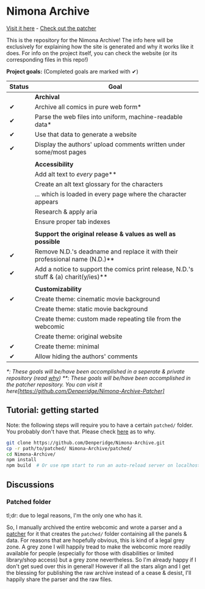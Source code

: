 # Nimona Archive
[Visit it here](http://nimona.neonpastel.net/) - [Check out the patcher](https://github.com/Denperidge/Nimona-Archive-Patcher)

This is the repository for the Nimona Archive! The info here will be exclusively for explaining how the site is generated and why it works like it does. For info on the project itself, you can check the website (or its corresponding files in this repo!)

**Project goals:**
(Completed goals are marked with ✔)

| Status | Goal |
| ------ | ---- |
|| **Archival** |
| ✔ | Archive all comics in pure web form*  |
| ✔ | Parse the web files into uniform, machine-readable data* |
| ✔ | Use that data to generate a website |
| ✔ | Display the authors' upload comments written under some/most pages |
||
|| **Accessibility** |
|  | Add alt text to *every* page** |
|  | Create an alt text glossary for the characters |
|  | ... which is loaded in every page where the character appears |
|  | Research & apply aria |
|  | Ensure proper tab indexes |
||
|| **Support the original release & values as well as possible** |
| ✔ | Remove N.D.'s deadname and replace it with their professional name (N.D.)** |
| ✔ | Add a notice to support the comics print release, N.D.'s stuff & (a) charit(y/ies)** |
||
|| **Customizability** |
| ✔ | Create theme: cinematic movie background |
|  | Create theme: static movie background |
|  | Create theme: custom made repeating tile from the webcomic |
|  | Create theme: original website |
| ✔ | Create theme: minimal |
| ✔ | Allow hiding the authors' comments |

*\*: These goals will be/have been accomplished in a seperate & private repository (read [why](#patched-folder))*
*\*\*: These goals will be/have been accomplished in the patcher repository. You can visit it here[https://github.com/Denperidge/Nimona-Archive-Patcher]*


## Tutorial: getting started
Note: the following steps will require you to have a certain `patched/` folder. You probably don't have that. Please check [here](#patched-folder) as to why.
```bash
git clone https://github.com/Denperidge/Nimona-Archive.git
cp -r path/to/patched/ Nimona-Archive/patched/
cd Nimona-Archive/
npm install
npm build  # Or use npm start to run an auto-reload server on localhost:1234 
```

## Discussions
### Patched folder
tl;dr: due to legal reasons, I'm the only one who has it.

So, I manually archived the entire webcomic and wrote a parser and a [patcher](https://github.com/Denperidge/Nimona-Archive-Patcher) for it that creates the `patched/` folder containing all the panels & data. For reasons that are hopefully obvious, this is kind of a legal grey zone. A grey zone I will happily tread to make the webcomic more readily available for people (especially for those with disabilities or limited library/shop access) but a grey zone nevertheless. So I'm already happy if I don't get sued over this in general! However if all the stars align and I get the blessing for publishing the raw archive instead of a cease & desist, I'll happily share the parser and the raw files.
